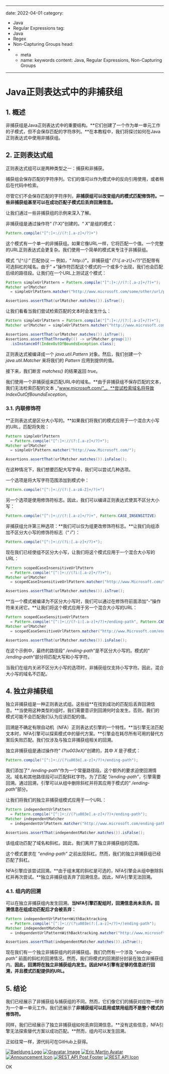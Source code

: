 ---
date: 2022-04-01
category:
  - Java
  - Regular Expressions
tag:
  - Java
  - Regex
  - Non-Capturing Groups
head:
  - - meta
    - name: keywords
      content: Java, Regular Expressions, Non-Capturing Groups
------
# Java正则表达式中的非捕获组

## 1. 概述

非捕获组是Java正则表达式中的重要结构。**它们创建了一个作为单一单元工作的子模式，但不会保存匹配的字符序列。**在本教程中，我们将探讨如何在Java正则表达式中使用非捕获组。

## 2. 正则表达式组

正则表达式组可以是两种类型之一：捕获和非捕获。

捕获组会保存匹配的字符序列。它们的值可以作为模式中的反向引用使用，或者稍后在代码中检索。

尽管它们不会保存匹配的字符序列，**非捕获组可以改变组内的模式匹配修饰符。一些非捕获组甚至可以在成功匹配子模式后丢弃回溯信息。**

让我们通过一些非捕获组的示例来深入了解。

非捕获组是通过操作符“ _(?:X)_”创建的。“ _X_”是组的模式：

```java
Pattern.compile("[^:]+://(?:[.a-z]+/?)+")
```

这个模式有一个单一的非捕获组。如果它像URL一样，它将匹配一个值。一个完整的URL正则表达式会更复杂。我们使用一个简单的模式来专注于非捕获组。

模式 _“\\[^:\\]:_” 匹配协议 — 例如，“ _http://_”。非捕获组“ _(?:\\[.a-z\\]+/?)_”匹配带有可选斜杠的域名。由于“ _+_”操作符匹配这个模式的一个或多个出现，我们也会匹配后续的路径段。让我们在一个URL上测试这个模式：

```java
Pattern simpleUrlPattern = Pattern.compile("[^:]+://(?:[.a-z]+/?)+");
Matcher urlMatcher
  = simpleUrlPattern.matcher("http://www.microsoft.com/some/other/url/path");

Assertions.assertThat(urlMatcher.matches()).isTrue();
```

让我们看看当我们尝试检索匹配的文本时会发生什么：

```java
Pattern simpleUrlPattern = Pattern.compile("[^:]+://(?:[.a-z]+/?)+");
Matcher urlMatcher = simpleUrlPattern.matcher("http://www.microsoft.com/");

Assertions.assertThat(urlMatcher.matches()).isTrue();
Assertions.assertThatThrownBy(() -> urlMatcher.group(1))
  .isInstanceOf(IndexOutOfBoundsException.class);
```

正则表达式被编译成一个 _java.util.Pattern_ 对象。然后，我们创建一个 _java.util.Matcher_ 来将我们的 _Pattern_ 应用到提供的值。

接下来，我们断言 _matches()_ 的结果返回 _true_。

我们使用一个非捕获组来匹配URL中的域名。**由于非捕获组不保存匹配的文本，我们无法检索匹配的文本 _“www.microsoft.com/”_。**尝试检索域名将导致 _IndexOutOfBoundsException_。

### 3.1. 内联修饰符

**正则表达式是区分大小写的。**如果我们将我们的模式应用于一个混合大小写的URL，匹配将失败：

```java
Pattern simpleUrlPattern
  = Pattern.compile("[^:]+://(?:[.a-z]+/?)+");
Matcher urlMatcher
  = simpleUrlPattern.matcher("http://www.Microsoft.com/");

Assertions.assertThat(urlMatcher.matches()).isFalse();
```

在这种情况下，我们想要匹配大写字母，我们可以尝试几种选项。

一个选项是将大写字符范围添加到模式中：

```java
Pattern.compile("[^:]+://(?:[.a-zA-Z]+/?)+")
```

另一个选项是使用修饰符标志。因此，我们可以编译正则表达式使其不区分大小写：

```java
Pattern.compile("[^:]+://(?:[.a-z]+/?)+", Pattern.CASE_INSENSITIVE)
```

非捕获组允许第三种选项：**我们可以仅为组更改修饰符标志。**让我们向组添加不区分大小写的修饰符标志（“ _i_”）：

```java
Pattern.compile("[^:]+://(?i:[.a-z]+/?)+");
```

现在我们已经使组不区分大小写，让我们将这个模式应用于一个混合大小写的URL：

```java
Pattern scopedCaseInsensitiveUrlPattern
  = Pattern.compile("[^:]+://(?i:[.a-z]+/?)+");
Matcher urlMatcher
  = scopedCaseInsensitiveUrlPattern.matcher("http://www.Microsoft.com/");

Assertions.assertThat(urlMatcher.matches()).isTrue();
```

**当一个模式被编译为不区分大小写时，我们可以通过在修饰符前面添加“-”操作符来关闭它。**让我们将这个模式应用于另一个混合大小写的URL：

```java
Pattern scopedCaseSensitiveUrlPattern
  = Pattern.compile("[^:]+://(?-i:[.a-z]+/?)+/ending-path", Pattern.CASE_INSENSITIVE);
Matcher urlMatcher
  = scopedCaseSensitiveUrlPattern.matcher("http://www.Microsoft.com/ending-path");

Assertions.assertThat(urlMatcher.matches()).isFalse();
```

在这个示例中，最终的路径段“ _/ending-path_”是不区分大小写的。模式的“ _/ending-path_”部分将匹配大写和小写字符。

当我们在组内关闭不区分大小写的选项时，非捕获组仅支持小写字符。因此，混合大小写的域名不匹配。

## 4. 独立非捕获组

独立非捕获组是一种正则表达式组。这些组**在找到成功的匹配后丢弃回溯信息。**当使用这种类型的组时，我们需要意识到回溯何时会发生。否则，我们的模式可能不会匹配我们认为应该匹配的值。

回溯是不确定有限自动机（NFA）正则表达式引擎的一个特性。**当引擎无法匹配文本时，NFA引擎可以探索模式中的替代方案。**引擎会在耗尽所有可用的替代方案后失败匹配。我们仅涉及与独立非捕获组相关的回溯。

独立非捕获组是通过操作符“ _(?\u003eX)_”创建的，其中 _X_ 是子模式：

```java
Pattern.compile("[^:]+://(?\u003e[.a-z]+/?)+/ending-path");
```

我们添加了“ _/ending-path_”作为一个常量路径段。这个额外的要求迫使回溯情况。域名和其他路径段可以匹配斜杠字符。为了匹配 _“/ending-path”_，引擎需要回溯。通过回溯，引擎可以从组中删除斜杠并将其应用于模式的“ _/ending-path_”部分。

让我们将我们的独立非捕获组模式应用于一个URL：

```java
Pattern independentUrlPattern
  = Pattern.compile("[^:]+://(?\u003e[.a-z]+/?)+/ending-path");
Matcher independentMatcher
  = independentUrlPattern.matcher("http://www.microsoft.com/ending-path");

Assertions.assertThat(independentMatcher.matches()).isFalse();
```

该组成功匹配了域名和斜杠。因此，我们离开了独立非捕获组的范围。

这个模式要求在 _“ending-path”_ 之前出现斜杠。然而，我们的独立非捕获组已经匹配了斜杠。

NFA引擎应该尝试回溯。**由于组末尾的斜杠是可选的，NFA引擎会从组中删除斜杠并再次尝试。**独立非捕获组丢弃了回溯信息。因此，NFA引擎无法回溯。

### 4.1. 组内的回溯

可以在独立非捕获组内发生回溯。**当NFA引擎匹配组时，回溯信息尚未丢弃。回溯信息在组成功匹配后才会被丢弃：**

```java
Pattern independentUrlPatternWithBacktracking
  = Pattern.compile("[^:]+://(?\u003e(?:[.a-z]+/?)+/)ending-path");
Matcher independentMatcher
  = independentUrlPatternWithBacktracking.matcher("http://www.microsoft.com/ending-path");

Assertions.assertThat(independentMatcher.matches()).isTrue();
```

现在我们有一个独立非捕获组内的非捕获组。我们仍然有一个涉及 _“ending-path”_ 前面的斜杠的回溯情况。然而，我们将模式的回溯部分封装在独立非捕获组内。**因此，回溯将在独立非捕获组内发生。因此NFA引擎有足够的信息进行回溯，并且模式匹配提供的URL。**

## 5. 结论

我们已经展示了非捕获组与捕获组的不同。然而，它们像它们的捕获对应物一样作为一个单一单元工作。我们还展示了**非捕获组可以启用或禁用组而不是整个模式的修饰符。**

同样，我们已经展示了独立非捕获组如何丢弃回溯信息。**没有这些信息，NFA引擎无法探索替代方案以成功匹配。**然而，组内可以发生回溯。

正如往常一样，源代码可在GitHub上获得。

[![Baeldung Logo](https://www.baeldung.com/wp-content/themes/baeldung/icon/logo.svg)](https://www.baeldung.com)
[![Gravatar Image](https://secure.gravatar.com/avatar/dc417739e22ae675b0e1f7012bbddaa5?s=50&r=g)](https://www.baeldung.com/)
[![Eric Martin Avatar](https://www.baeldung.com/wp-content/uploads/custom_avatars/Eric-Martin-150x150.jpg)](https://www.baeldung.com/)
[![Announcement Icon](https://www.baeldung.com/wp-content/uploads/2022/04/announcement-icon.png)](https://www.baeldung.com/)
[![REST API Post Footer](https://www.baeldung.com/wp-content/uploads/2016/05/baeldung-rest-post-footer-main-1.2.0.jpg)](https://www.baeldung.com/)
[![REST API Icon](https://www.baeldung.com/wp-content/uploads/2016/05/baeldung-rest-post-footer-icn-1.0.0.png)](https://www.baeldung.com/)

OK